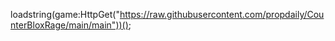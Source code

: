loadstring(game:HttpGet("https://raw.githubusercontent.com/propdaily/CounterBloxRage/main/main"))();
